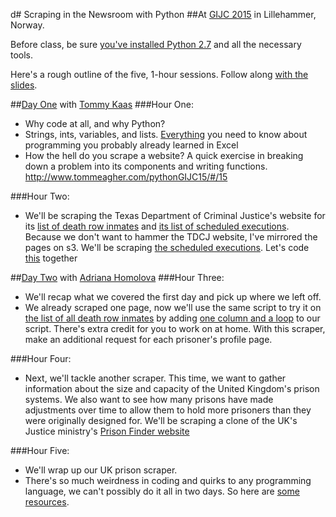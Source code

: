 d# Scraping in the Newsroom with Python
##At [GIJC 2015](http://gijc2015.org/) in Lillehammer, Norway.

Before class, be sure [you've installed Python 2.7](PRE-CLASS.md) and all the necessary tools. 

Here's a rough outline of the five, 1-hour sessions. Follow along [with the slides](http://www.tommeagher.com/pythonGIJC15/#/).

##[Day One](http://www.tommeagher.com/pythonGIJC15) with [Tommy Kaas](http://www.kaasogmulvad.dk/)
###Hour One:
* Why code at all, and why Python?
* Strings, ints, variables, and lists. [Everything](https://github.com/tommeagher/pythonGIJC15/blob/master/scripts/day_one/the_basics.py) you need to know about programming you probably already learned in Excel
* How the hell do you scrape a website? A quick exercise in breaking down a problem into its components and writing functions. http://www.tommeagher.com/pythonGIJC15/#/15

###Hour Two:
* We'll be scraping the Texas Department of Criminal Justice's website for its [list of death row inmates](http://tdcj.state.tx.us/death_row/dr_offenders_on_dr.html) and [its list of scheduled executions](http://tdcj.state.tx.us/death_row/dr_scheduled_executions.html). Because we don't want to hammer the TDCJ website, I've mirrored the pages on s3. We'll be scraping [the scheduled executions](https://s3.amazonaws.com/python-at-ire15/death_row/dr_scheduled_executions.html). Let's code [this](https://github.com/tommeagher/pythonGIJC15/blob/master/scripts/day_one/scrape1.py) together

##[Day Two](http://www.tommeagher.com/pythonGIJC15/daytwo.html) with [Adriana Homolova](http://ada.homolova.sk/)
###Hour Three:
* We'll recap what we covered the first day and pick up where we left off.
* We already scraped one page, now we'll use the same script to try it on [the list of all death row inmates](https://s3.amazonaws.com/python-at-ire15/death_row/dr_offenders_on_dr.html) by adding [one column and a loop](https://github.com/tommeagher/pythonGIJC15/blob/master/scripts/day_two/scrape2.py) to our script. There's extra credit for you to work on at home. With this scraper, make an additional request for each prisoner's profile page. 

###Hour Four:
* Next, we'll tackle another scraper. This time, we want to gather information about the size and capacity of the United Kingdom's prison systems. We also want to see how many prisons have made adjustments over time to allow them to hold more prisoners than they were originally designed for. We'll be scraping a clone of the UK's Justice ministry's [Prison Finder website](https://www.justice.gov.uk/contacts/prison-finder/)

###Hour Five: 
* We'll wrap up our UK prison scraper.
* There's so much weirdness in coding and quirks to any programming language, we can't possibly do it all in two days. So here are [some resources](https://github.com/ireapps/pycar/tree/master/takehome).